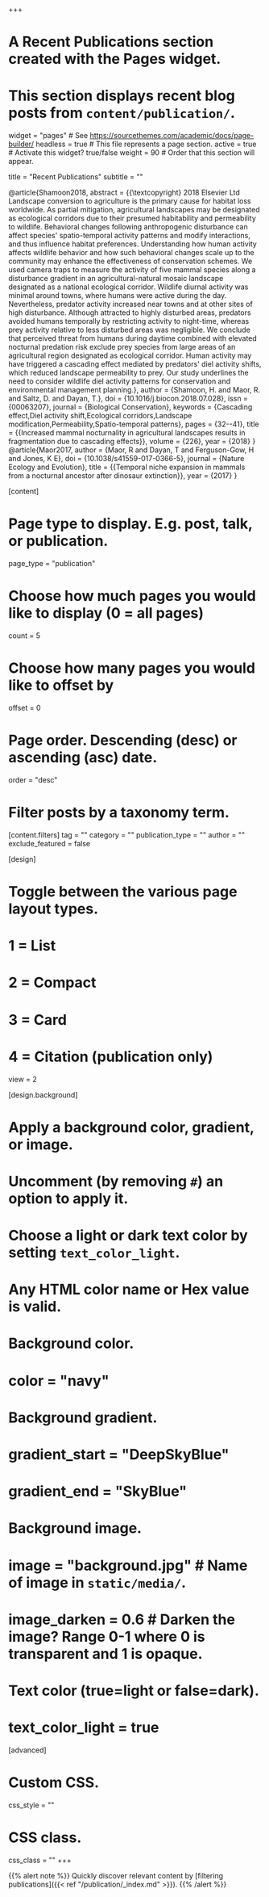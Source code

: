 +++
# A Recent Publications section created with the Pages widget.
# This section displays recent blog posts from `content/publication/`.

widget = "pages"  # See https://sourcethemes.com/academic/docs/page-builder/
headless = true  # This file represents a page section.
active = true  # Activate this widget? true/false
weight = 90  # Order that this section will appear.

title = "Recent Publications"
subtitle = ""

@article{Shamoon2018,
abstract = {{\textcopyright} 2018 Elsevier Ltd Landscape conversion to agriculture is the primary cause for habitat loss worldwide. As partial mitigation, agricultural landscapes may be designated as ecological corridors due to their presumed habitability and permeability to wildlife. Behavioral changes following anthropogenic disturbance can affect species' spatio-temporal activity patterns and modify interactions, and thus influence habitat preferences. Understanding how human activity affects wildlife behavior and how such behavioral changes scale up to the community may enhance the effectiveness of conservation schemes. We used camera traps to measure the activity of five mammal species along a disturbance gradient in an agricultural-natural mosaic landscape designated as a national ecological corridor. Wildlife diurnal activity was minimal around towns, where humans were active during the day. Nevertheless, predator activity increased near towns and at other sites of high disturbance. Although attracted to highly disturbed areas, predators avoided humans temporally by restricting activity to night-time, whereas prey activity relative to less disturbed areas was negligible. We conclude that perceived threat from humans during daytime combined with elevated nocturnal predation risk exclude prey species from large areas of an agricultural region designated as ecological corridor. Human activity may have triggered a cascading effect mediated by predators' diel activity shifts, which reduced landscape permeability to prey. Our study underlines the need to consider wildlife diel activity patterns for conservation and environmental management planning.},
author = {Shamoon, H. and Maor, R. and Saltz, D. and Dayan, T.},
doi = {10.1016/j.biocon.2018.07.028},
issn = {00063207},
journal = {Biological Conservation},
keywords = {Cascading effect,Diel activity shift,Ecological corridors,Landscape modification,Permeability,Spatio-temporal patterns},
pages = {32--41},
title = {{Increased mammal nocturnality in agricultural landscapes results in fragmentation due to cascading effects}},
volume = {226},
year = {2018}
}
@article{Maor2017,
author = {Maor, R and Dayan, T and Ferguson-Gow, H and Jones, K E},
doi = {10.1038/s41559-017-0366-5},
journal = {Nature Ecology and Evolution},
title = {{Temporal niche expansion in mammals from a nocturnal ancestor after dinosaur extinction}},
year = {2017}
}

[content]
  # Page type to display. E.g. post, talk, or publication.
  page_type = "publication"
  
  # Choose how much pages you would like to display (0 = all pages)
  count = 5
  
  # Choose how many pages you would like to offset by
  offset = 0

  # Page order. Descending (desc) or ascending (asc) date.
  order = "desc"

  # Filter posts by a taxonomy term.
  [content.filters]
    tag = ""
    category = ""
    publication_type = ""
    author = ""
    exclude_featured = false
  
[design]
  # Toggle between the various page layout types.
  #   1 = List
  #   2 = Compact
  #   3 = Card
  #   4 = Citation (publication only)
  view = 2
  
[design.background]
  # Apply a background color, gradient, or image.
  #   Uncomment (by removing `#`) an option to apply it.
  #   Choose a light or dark text color by setting `text_color_light`.
  #   Any HTML color name or Hex value is valid.
    
  # Background color.
  # color = "navy"
  
  # Background gradient.
  # gradient_start = "DeepSkyBlue"
  # gradient_end = "SkyBlue"
  
  # Background image.
  # image = "background.jpg"  # Name of image in `static/media/`.
  # image_darken = 0.6  # Darken the image? Range 0-1 where 0 is transparent and 1 is opaque.

  # Text color (true=light or false=dark).
  # text_color_light = true  
  
[advanced]
 # Custom CSS. 
 css_style = ""
 
 # CSS class.
 css_class = ""
+++

{{% alert note %}}
Quickly discover relevant content by [filtering publications]({{< ref "/publication/_index.md" >}}).
{{% /alert %}}
